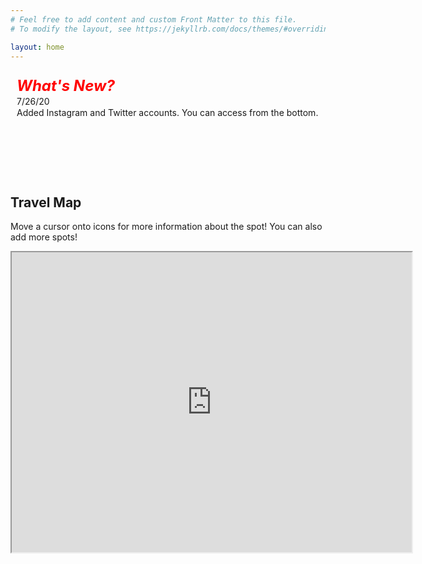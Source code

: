```yaml
---
# Feel free to add content and custom Front Matter to this file.
# To modify the layout, see https://jekyllrb.com/docs/themes/#overriding-theme-defaults

layout: home
---		
```

<div style="margin:0px;padding:0px;" align="center">
<div style="margin:0px;padding:0px;line-height:1.3;">
<div style="margin:0px;padding:10px;line-height:1.3;overflow:auto;text-align:left;height:150px;">
	<font size="5" color="#ff0000"><b><i>What's New?</i></b></font> <br>
7/26/20<br>
	Added Instagram and Twitter accounts. You can access from the bottom.<br>
	<br>
	<br>
	<br>
	<br>
	<br>
	<br>
	<br>
	<br>
	<br>
	<br>
	<br>
	<br>
	<br>
	<br>
	<br>
</div></div></div>

## Travel Map
Move a cursor onto icons for more information about the spot! You can also add more spots!

<iframe src="https://www.google.com/maps/d/u/0/embed?mid=1rMVt1bc2Xd8mjDe3hJpEtVabljleHwMF" width="640" height="480"></iframe>
